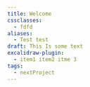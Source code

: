 ```yaml
---
title: Welcome
cssclasses:
  - fdfd
aliases:
  - Test test
draft: This Is some text
excalidraw-plugin:
  - item1 item2 itme 3
tags:
  - nextProject
---
```

